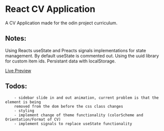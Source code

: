 # React CV Application

A CV Application made for the odin project curriculum.

## Notes:
Using Reacts useState and Preacts signals implementations for state management. By default useState is commented out.
Using the uuid library for custom item ids.
Persistant data with localStorage.

[Live Preview]()

## Todos:

```
    - sidebar slide in and out animation, current problem is that the element is being
    removed from the dom before the css class changes
    - styling
    - implement change of theme functionality (colorScheme and Orientation/Format of CV)
    - implement signals to replace useState functionality
```


